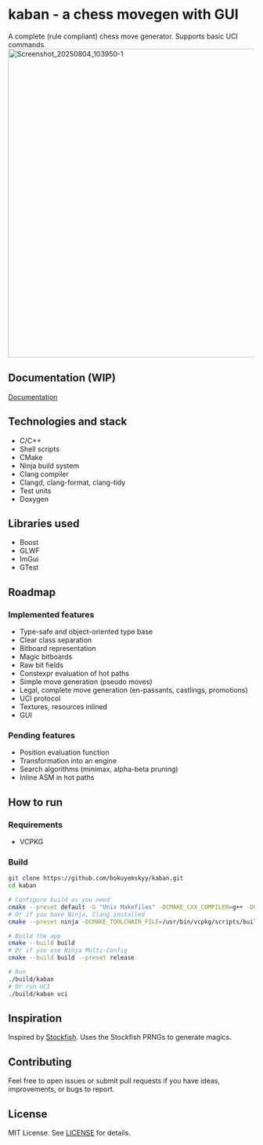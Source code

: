 # kaban - a chess movegen with GUI

A complete (rule compliant) chess move generator. Supports basic UCI commands.
<img width="802" height="629" alt="Screenshot_20250804_103950-1" src="https://github.com/user-attachments/assets/34ada001-ab00-466a-b595-88b31466d711" />

## Documentation (WIP)
[Documentation](https://bokuyemskyy.github.io/kaban/docs/html/)

## Technologies and stack
- C/C++
- Shell scripts
- CMake
- Ninja build system
- Clang compiler
- Clangd, clang-format, clang-tidy
- Test units
- Doxygen

## Libraries used
- Boost
- GLWF
- ImGui
- GTest

## Roadmap
### Implemented features
- Type-safe and object-oriented type base
- Clear class separation
- Bitboard representation
- Magic bitboards
- Raw bit fields
- Constexpr evaluation of hot paths
- Simple move generation (pseudo moves)
- Legal, complete move generation (en-passants, castlings, promotions)
- UCI protocol
- Textures, resources inlined
- GUI
### Pending features
- Position evaluation function
- Transformation into an engine
- Search algorithms (minimax, alpha-beta pruning)
- Inline ASM in hot paths

## How to run
### Requirements
- VCPKG

### Build
```bash
git clone https://github.com/bokuyemskyy/kaban.git
cd kaban

# Configure build as you need
cmake --preset default -G "Unix Makefiles" -DCMAKE_CXX_COMPILER=g++ -DCMAKE_BUILD_TYPE=Release -DCMAKE_TOOLCHAIN_FILE=/usr/bin/vcpkg/scripts/buildsystems/vcpkg.cmake
# Or if you have Ninja, Clang installed
cmake --preset ninja -DCMAKE_TOOLCHAIN_FILE=/usr/bin/vcpkg/scripts/buildsystems/vcpkg.cmake

# Build the app
cmake --build build 
# Or if you use Ninja Multi-Config
cmake --build build --preset release

# Run
./build/kaban 
# Or run UCI
./build/kaban uci
```

## Inspiration
Inspired by [Stockfish](https://stockfishchess.org/). Uses the Stockfish PRNGs to generate magics.

## Contributing
Feel free to open issues or submit pull requests if you have ideas, improvements, or bugs to report.

## License
MIT License. See [LICENSE](LICENSE) for details.
